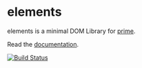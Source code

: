 elements
========

elements is a minimal DOM Library for [prime](https://github.com/mootools/prime).

Read the [documentation](https://github.com/mootools/elements/blob/master/doc/elements.md).

[![Build Status](https://secure.travis-ci.org/mootools/elements.png?branch=master)](http://travis-ci.org/mootools/elements)
